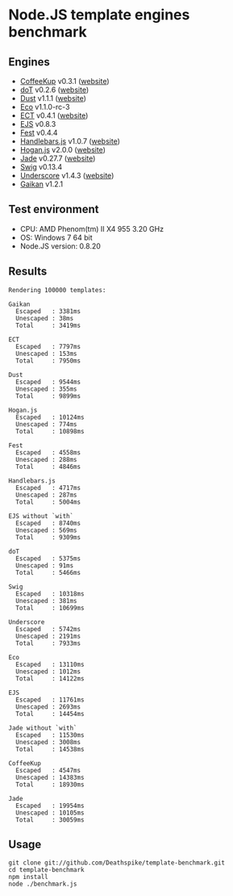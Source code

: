 # Node.JS template engines benchmark

## Engines

- [CoffeeKup](https://github.com/mauricemach/coffeekup) v0.3.1 ([website](http://coffeekup.org/))
- [doT](https://github.com/olado/doT) v0.2.6 ([website](http://olado.github.com/doT/))
- [Dust](https://github.com/linkedin/dustjs) v1.1.1 ([website](http://linkedin.github.com/dustjs/))
- [Eco](https://github.com/sstephenson/eco) v1.1.0-rc-3
- [ECT](https://github.com/baryshev/ect) v0.4.1 ([website](http://ectjs.com/))
- [EJS](https://github.com/visionmedia/ejs) v0.8.3
- [Fest](https://github.com/mailru/fest) v0.4.4
- [Handlebars.js](https://github.com/wycats/handlebars.js/) v1.0.7 ([website](http://handlebarsjs.com/))
- [Hogan.js](https://github.com/twitter/hogan.js) v2.0.0 ([website](http://twitter.github.com/hogan.js/))
- [Jade](https://github.com/visionmedia/jade) v0.27.7 ([website](http://jade-lang.com/))
- [Swig](https://github.com/paularmstrong/swig) v0.13.4
- [Underscore](https://github.com/documentcloud/underscore) v1.4.3 ([website](http://underscorejs.org/))
- [Gaikan](https://github.com/Deathspike/gaikan) v1.2.1

## Test environment

- CPU: AMD Phenom(tm) II X4 955 3.20 GHz
- OS: Windows 7 64 bit
- Node.JS version: 0.8.20

## Results

	Rendering 100000 templates:
	 
	Gaikan
	  Escaped   : 3381ms
	  Unescaped : 38ms
	  Total     : 3419ms
	 
	ECT
	  Escaped   : 7797ms
	  Unescaped : 153ms
	  Total     : 7950ms
	 
	Dust
	  Escaped   : 9544ms
	  Unescaped : 355ms
	  Total     : 9899ms
	 
	Hogan.js
	  Escaped   : 10124ms
	  Unescaped : 774ms
	  Total     : 10898ms
	 
	Fest
	  Escaped   : 4558ms
	  Unescaped : 288ms
	  Total     : 4846ms
	 
	Handlebars.js
	  Escaped   : 4717ms
	  Unescaped : 287ms
	  Total     : 5004ms
	 
	EJS without `with`
	  Escaped   : 8740ms
	  Unescaped : 569ms
	  Total     : 9309ms
	 
	doT
	  Escaped   : 5375ms
	  Unescaped : 91ms
	  Total     : 5466ms
	 
	Swig
	  Escaped   : 10318ms
	  Unescaped : 381ms
	  Total     : 10699ms
	 
	Underscore
	  Escaped   : 5742ms
	  Unescaped : 2191ms
	  Total     : 7933ms
	 
	Eco
	  Escaped   : 13110ms
	  Unescaped : 1012ms
	  Total     : 14122ms
	 
	EJS
	  Escaped   : 11761ms
	  Unescaped : 2693ms
	  Total     : 14454ms
	 
	Jade without `with`
	  Escaped   : 11530ms
	  Unescaped : 3008ms
	  Total     : 14538ms
	 
	CoffeeKup
	  Escaped   : 4547ms
	  Unescaped : 14383ms
	  Total     : 18930ms
	 
	Jade
	  Escaped   : 19954ms
	  Unescaped : 10105ms
	  Total     : 30059ms

## Usage

	git clone git://github.com/Deathspike/template-benchmark.git
	cd template-benchmark
	npm install
	node ./benchmark.js
